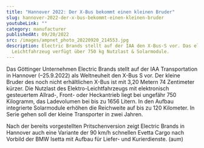 ```yaml
---
title: "Hannover 2022: Der X-Bus bekommt einen kleinen Bruder"
slug: hannover-2022-der-x-bus-bekommt-einen-kleinen-bruder
youtubeLink: ""
category: manufacturer
publishedAt: 09/20/2022
src: /images/ampnet_photo_20220920_214553.jpg
description: Electric Brands stellt auf der IAA den X-Bus-S vor. Das elektrische
  Leichtfahrzeug verfügt über 750 kg Nutzlast & Solarmodule.
---
```

Das Göttinger Unternehmen Electric Brands stellt auf der IAA Transportation in Hannover (–25.9.2022) als Weltneuheit den X-Bus S vor. Der kleine Bruder des noch nicht erhältlichen X-Bus ist mit 3,20 Metern 74 Zentimeter kürzer. Die Nutzlast des Elektro-Leichtfahrzeugs mit elektronisch gesteuertem Allrad-, Front- oder Heckantrieb liegt bei ungefähr 750 Kilogramm, das Ladevolumen bei bis zu 1656 Litern. In den Aufbau integrierte Solarmodule erhöhen die Reichweite auf bis zu 120 Kilometer. In Serie gehen soll der kleine Transporter in zwei Jahren.

Nach der bereits vorgestellten Pritschenversion zeigt Electric Brands in Hannover auch eine Variante der 90 km/h schnellen Evetta Cargo nach Vorbild der BMW Isetta mit Aufbau für Liefer- und Kurierdienste. (aum)